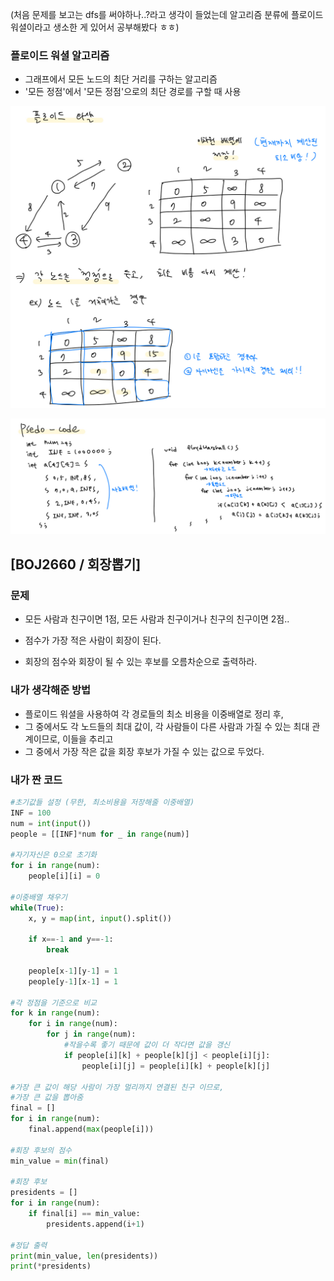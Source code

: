 (처음 문제를 보고는 dfs를 써야하나..?라고 생각이 들었는데 알고리즘 분류에 플로이드 워셜이라고 생소한 게 있어서 공부해봤다 ㅎㅎ)

### 플로이드 워셜 알고리즘

- 그래프에서 모든 노드의 최단 거리를 구하는 알고리즘
- '모든 정점'에서 '모든 정점'으로의 최단 경로를 구할 때 사용

![KakaoTalk_20230209_123117911](BOJ_회장뽑기.assets/KakaoTalk_20230209_123117911.jpg)

![KakaoTalk_20230209_123117911_01](BOJ_회장뽑기.assets/KakaoTalk_20230209_123117911_01.jpg)



## [BOJ2660 / 회장뽑기]



### 문제

- 모든 사람과 친구이면 1점, 모든 사람과 친구이거나 친구의 친구이면 2점..

- 점수가 가장 적은 사람이 회장이 된다.

- 회장의 점수와 회장이 될 수 있는 후보를 오름차순으로 출력하라.

  


### 내가 생각해준 방법

- 플로이드 워셜을 사용하여 각 경로들의 최소 비용을 이중배열로 정리 후,
- 그 중에서도 각 노드들의 최대 값이, 각 사람들이 다른 사람과 가질 수 있는 최대 관계이므로, 이들을 추리고
- 그 중에서 가장 작은 값을 회장 후보가 가질 수 있는 값으로 두었다.




### 내가 짠 코드

```python
#초기값들 설정 (무한, 최소비용을 저장해줄 이중배열)
INF = 100
num = int(input())
people = [[INF]*num for _ in range(num)]

#자기자신은 0으로 초기화
for i in range(num):
    people[i][i] = 0

#이중배열 채우기
while(True):
    x, y = map(int, input().split())

    if x==-1 and y==-1:
        break

    people[x-1][y-1] = 1
    people[y-1][x-1] = 1

#각 정점을 기준으로 비교
for k in range(num):
    for i in range(num):
        for j in range(num):
            #작을수록 좋기 때문에 값이 더 작다면 값을 갱신
            if people[i][k] + people[k][j] < people[i][j]:
                people[i][j] = people[i][k] + people[k][j]

#가장 큰 값이 해당 사람이 가장 멀리까지 연결된 친구 이므로, 
#가장 큰 값을 뽑아줌
final = []
for i in range(num):
    final.append(max(people[i]))

#회장 후보의 점수
min_value = min(final)

#회장 후보
presidents = []
for i in range(num):
    if final[i] == min_value:
        presidents.append(i+1)

#정답 출력
print(min_value, len(presidents))
print(*presidents)
```
